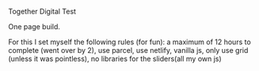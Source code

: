 Together Digital Test

One page build. 

For this I set myself the following rules (for fun):
a maximum of 12 hours to complete (went over by 2),
use parcel,
use netlify,
vanilla js,
only use grid (unless it was pointless),
no libraries for the sliders(all my own js)
